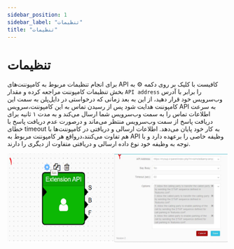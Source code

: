```yaml
---
sidebar_position: 1
sidebar_label: "تنظیمات"
title: "تنظیمات"
---
```



# تنظیمات


برای انجام تنظیمات مربوط به کامپوننت‌های API کافیست با کلیک بر روی دکمه ⚙️ به بخش تنظیمات کامپوننت مراجعه کرده و مقدار `API address` را برابر با آدرس وب‌سرویس 
خود قرار دهید، از این به بعد زمانی که درخواستی در دایل‌پلن به سمت این کامپوننت هدایت شود پس از رسیدن تماس به این کامپوننت،سرویس API به سرعت اطلاعات تماس را به 
سمت وب‌سرویس شما ارسال می‌کند و به مدت ۱ ثانیه برای دریافت پاسخ از سمت وب‌سرویس منتظر می‌ماند و درصورت عدم دریافت پاسخ با خطای timeout به کار خود پایان می‌دهد. اطلاعات ارسالی و دریافتی در کامپوننت‌ها با هم تفاوت می‌کنند،درواقع هر کامپوننت مربوط به API وظیفه خاصی را برعهده دارد و با توجه به وظیفه خود نوع داده ارسالی و دریافتی متفاوت از دیگری را دارند.

![exten-api](/img/api/exten-api.png)
